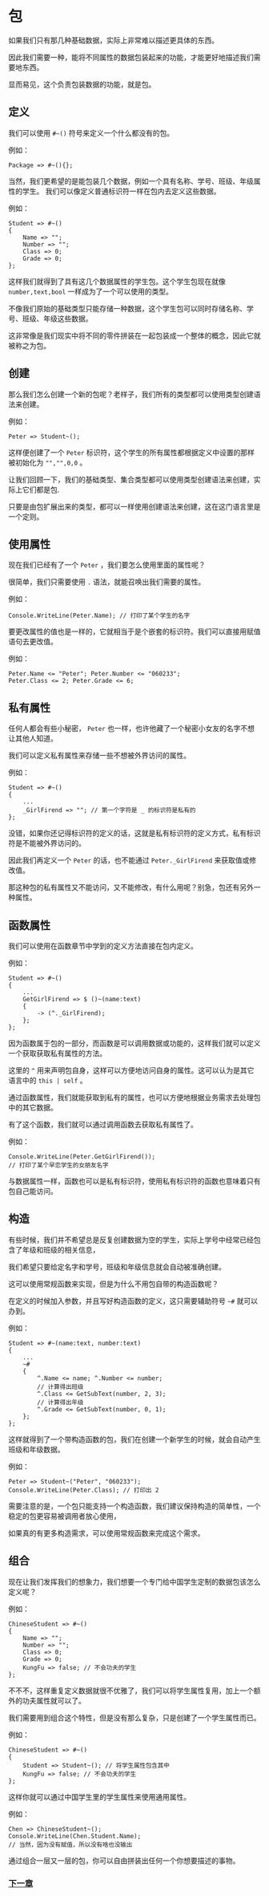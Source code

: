 # 包
如果我们只有那几种基础数据，实际上非常难以描述更具体的东西。

因此我们需要一种，能将不同属性的数据包装起来的功能，才能更好地描述我们需要地东西。

显而易见，这个负责包装数据的功能，就是包。
## 定义
我们可以使用 `#~()` 符号来定义一个什么都没有的包。

例如：

    Package => #~(){};

当然，我们更希望的是能包装几个数据，例如一个具有名称、学号、班级、年级属性的学生。
我们可以像定义普通标识符一样在包内去定义这些数据。

例如：

    Student => #~()
    {
        Name => "";
        Number => "";
        Class => 0;
        Grade => 0;
    };

这样我们就得到了具有这几个数据属性的学生包。这个学生包现在就像 `number,text,bool` 一样成为了一个可以使用的类型。

不像我们原始的基础类型只能存储一种数据，这个学生包可以同时存储名称、学号、班级、年级这些数据。

这非常像是我们现实中将不同的零件拼装在一起包装成一个整体的概念，因此它就被称之为包。

## 创建
那么我们怎么创建一个新的包呢？老样子，我们所有的类型都可以使用类型创建语法来创建。

例如：

    Peter => Student~();

这样便创建了一个 `Peter` 标识符，这个学生的所有属性都根据定义中设置的那样被初始化为 `"","",0,0` 。

让我们回顾一下，我们的基础类型、集合类型都可以使用类型创建语法来创建，实际上它们都是包.

只要是由包扩展出来的类型，都可以一样使用创建语法来创建，这在这门语言里是一个定则。

## 使用属性
现在我们已经有了一个 `Peter` ，我们要怎么使用里面的属性呢？

很简单，我们只需要使用 `.` 语法，就能召唤出我们需要的属性。

例如：

    Console.WriteLine(Peter.Name); // 打印了某个学生的名字

要更改属性的值也是一样的，它就相当于是个嵌套的标识符。我们可以直接用赋值语句去更改值。

例如：

    Peter.Name <= "Peter"; Peter.Number <= "060233";
    Peter.Class <= 2; Peter.Grade <= 6;

## 私有属性
任何人都会有些小秘密， `Peter` 也一样，也许他藏了一个秘密小女友的名字不想让其他人知道。

我们可以定义私有属性来存储一些不想被外界访问的属性。

例如：

    Student => #~()
    {
        ...
        _GirlFirend => ""; // 第一个字符是 _ 的标识符是私有的
    };

没错，如果你还记得标识符的定义的话，这就是私有标识符的定义方式，私有标识符是不能被外界访问的。

因此我们再定义一个 `Peter` 的话，也不能通过 `Peter._GirlFirend` 来获取值或修改值。

那这种包的私有属性又不能访问，又不能修改，有什么用呢？别急，包还有另外一种属性。

## 函数属性
我们可以使用在函数章节中学到的定义方法直接在包内定义。

例如：

    Student => #~()
    {
        ...
        GetGirlFirend => $ ()~(name:text)
        {
            -> (^._GirlFirend);
        };
    };

因为函数属于包的一部分，而函数是可以调用数据或功能的，这样我们就可以定义一个获取获取私有属性的方法。

这里的 `^` 用来声明包自身，这样可以方便地访问自身的属性。这可以认为是其它语言中的 `this | self` 。

通过函数属性，我们就能获取到私有的属性，也可以方便地根据业务需求去处理包中的其它数据。

有了这个函数，我们就可以通过调用函数去获取私有属性了。

例如：

    Console.WriteLine(Peter.GetGirlFirend()); 
    // 打印了某个早恋学生的女朋友名字

与数据属性一样，函数也可以是私有标识符，使用私有标识符的函数也意味着只有包自己能访问。

## 构造
有些时候，我们并不希望总是反复创建数据为空的学生，实际上学号中经常已经包含了年级和班级的相关信息，

我们希望只要给定名字和学号，班级和年级信息就会自动被准确创建。

这可以使用常规函数来实现，但是为什么不用包自带的构造函数呢？

在定义的时候加入参数，并且写好构造函数的定义，这只需要辅助符号 `~#` 就可以办到。

例如：

    Student => #~(name:text, number:text) 
    {
        ...
        ~#
        {
            ^.Name <= name; ^.Number <= number;
            // 计算得出班级
            ^.Class <= GetSubText(number, 2, 3);  
            // 计算得出年级
            ^.Grade <= GetSubText(number, 0, 1);  
        };
    };

这样就得到了一个带构造函数的包，我们在创建一个新学生的时候，就会自动产生班级和年级数据。

例如：

    Peter => Student~("Peter", "060233");
    Console.WriteLine(Peter.Class); // 打印出 2

需要注意的是，一个包只能支持一个构造函数，我们建议保持构造的简单性，一个稳定的包更容易被调用者放心使用，

如果真的有更多构造需求，可以使用常规函数来完成这个需求。
## 组合
现在让我们发挥我们的想象力，我们想要一个专门给中国学生定制的数据包该怎么定义呢？

例如：

    ChineseStudent => #~()
    {
        Name => "";
        Number => "";
        Class => 0;
        Grade => 0;
        KungFu => false; // 不会功夫的学生
    };

不不不，这样重复定义数据就很不优雅了，我们可以将学生属性复用，加上一个额外的功夫属性就可以了。

我们需要用到组合这个特性，但是没有那么复杂，只是创建了一个学生属性而已。

例如：

    ChineseStudent => #~()
    {
        Student => Student~(); // 将学生属性包含其中
        KungFu => false; // 不会功夫的学生
    };

这样你就可以通过中国学生里的学生属性来使用通用属性。

例如：

    Chen => ChineseStudent~();
    Console.WriteLine(Chen.Student.Name); 
    // 当然，因为没有赋值，所以没有啥也没输出

通过组合一层又一层的包，你可以自由拼装出任何一个你想要描述的事物。

### [下一章](协议类型.md)
